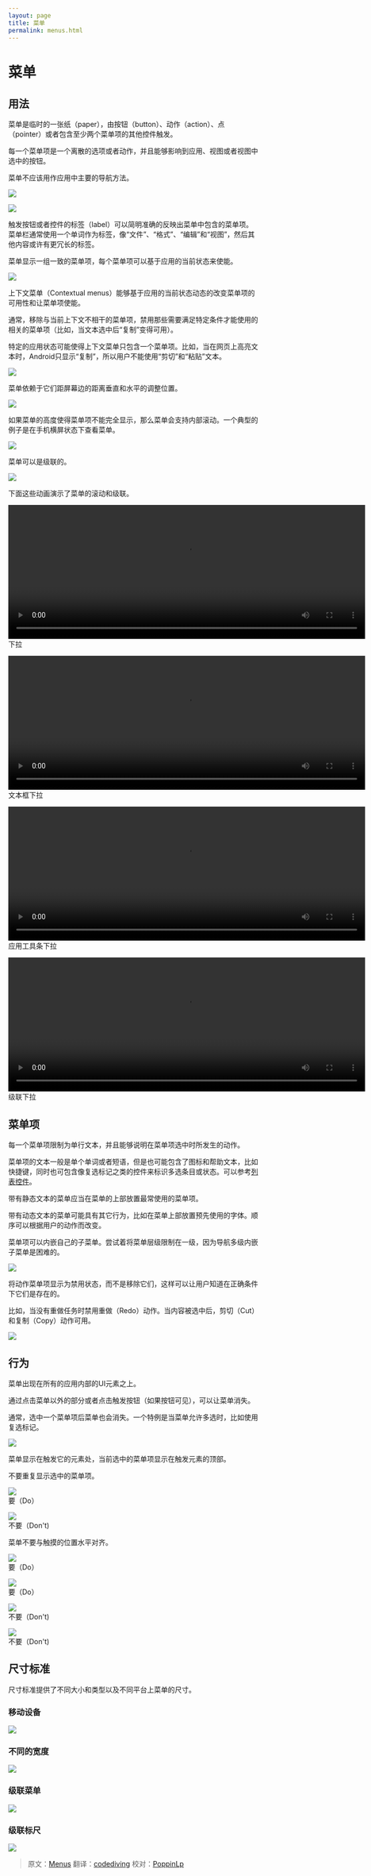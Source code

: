 ```yaml
---
layout: page
title: 菜单
permalink: menus.html
---
```


# 菜单

## 用法

菜单是临时的一张纸（paper），由按钮（button）、动作（action）、点（pointer）或者包含至少两个菜单项的其他控件触发。

每一个菜单项是一个离散的选项或者动作，并且能够影响到应用、视图或者视图中选中的按钮。

菜单不应该用作应用中主要的导航方法。

![](images/components-menus-menus-menus-01a_large_mdpi.png)  

![](images/components-menus-menus-menus-01b_large_mdpi.png)  

触发按钮或者控件的标签（label）可以简明准确的反映出菜单中包含的菜单项。菜单栏通常使用一个单词作为标签，像“文件”、“格式”、“编辑”和“视图”，然后其他内容或许有更冗长的标签。

菜单显示一组一致的菜单项，每个菜单项可以基于应用的当前状态来使能。

![](images/components-menus-menus-menus-02_large_mdpi.png)  

上下文菜单（Contextual menus）能够基于应用的当前状态动态的改变菜单项的可用性和让菜单项使能。

通常，移除与当前上下文不相干的菜单项，禁用那些需要满足特定条件才能使用的相关的菜单项（比如，当文本选中后“复制”变得可用）。

特定的应用状态可能使得上下文菜单只包含一个菜单项。比如，当在网页上高亮文本时，Android只显示“复制”，所以用户不能使用“剪切”和“粘贴”文本。

![](images/components-menus-menus-menus-03_large_mdpi.png)  

菜单依赖于它们距屏幕边的距离垂直和水平的调整位置。

![](images/components-menus-menus-menus-04_large_mdpi.png)  

如果菜单的高度使得菜单项不能完全显示，那么菜单会支持内部滚动。一个典型的例子是在手机横屏状态下查看菜单。

![](images/components-menus-menus-menus-05_large_mdpi.png)  

菜单可以是级联的。

![](images/components-menus-menus-menus-06_large_mdpi.png)  

下面这些动画演示了菜单的滚动和级联。

<video width="720" height="270" src="http://materialdesign.qiniudn.com/videos/components-menus-menus-textfield_toolbar_large_xhdpi.webm" controls="controls"></video>  
下拉

<video width="720" height="270" src="http://materialdesign.qiniudn.com/videos/components-menus-menus-textfield_dropdown_spec_large_xhdpi.webm" controls="controls"></video>  
文本框下拉

<video width="720" height="270" src="http://materialdesign.qiniudn.com/videos/components-menus-menus-appbar_dropdown2_spec_large_xhdpi.webm" controls="controls"></video>  
应用工具条下拉

<video width="720" height="270" src="http://materialdesign.qiniudn.com/videos/components-menus-menus-cascading_dropdown_spec_large_xhdpi.webm" controls="controls"></video>  
级联下拉

## 菜单项

每一个菜单项限制为单行文本，并且能够说明在菜单项选中时所发生的动作。

菜单项的文本一般是单个单词或者短语，但是也可能包含了图标和帮助文本，比如快捷键，同时也可包含像复选标记之类的控件来标识多选条目或状态。可以参考[列表控件](list-controls.html)。

带有静态文本的菜单应当在菜单的上部放置最常使用的菜单项。

带有动态文本的菜单可能具有其它行为，比如在菜单上部放置预先使用的字体。顺序可以根据用户的动作而改变。

菜单项可以内嵌自己的子菜单。尝试着将菜单层级限制在一级，因为导航多级内嵌子菜单是困难的。

![](images/components-menus-menuitems-menu-items-01_large_mdpi.png)

将动作菜单项显示为禁用状态，而不是移除它们，这样可以让用户知道在正确条件下它们是存在的。

比如，当没有重做任务时禁用重做（Redo）动作。当内容被选中后，剪切（Cut）和复制（Copy）动作可用。

![](images/components-menus-menuitems-menu-items-02_large_mdpi.png)

## 行为

菜单出现在所有的应用内部的UI元素之上。

通过点击菜单以外的部分或者点击触发按钮（如果按钮可见），可以让菜单消失。

通常，选中一个菜单项后菜单也会消失。一个特例是当菜单允许多选时，比如使用复选标记。

![](images/components-menus-behavior-menus-08_large_mdpi.png)

菜单显示在触发它的元素处，当前选中的菜单项显示在触发元素的顶部。

不要重复显示选中的菜单项。

![](images/components-menus-behavior-menus-p-01_large_mdpi.png)  
要（Do）

![](images/components-menus-behavior-menus-p-02_large_mdpi.png)  
不要（Don't)

菜单不要与触摸的位置水平对齐。

![](images/components-menus-behavior-menus-p-03a_large_mdpi.png)  
要（Do）

![](images/components-menus-behavior-menus-p-03b_large_mdpi.png)  
要（Do）

![](images/components-menus-behavior-menus-p-04a_large_mdpi.png)  
不要（Don't)

![](images/components-menus-behavior-menus-p-04b_large_mdpi.png)  
不要（Don't)

## 尺寸标准

尺寸标准提供了不同大小和类型以及不同平台上菜单的尺寸。

### 移动设备

![](images/components-menus-metrics-menus-redlines-01_large_mdpi.png)

### 不同的宽度

![](images/components-menus-metrics-menus-redlines-02_large_mdpi.png)

### 级联菜单

![](images/components-menus-metrics-menus-redlines-03_large_mdpi.png)

### 级联标尺

![](images/components-menus-metrics-menus-redlines-04_large_mdpi.png)

> 原文：[Menus](http://www.google.com/design/spec/components/menus.html)  翻译：[codediving](http://github.com/codediving)  校对：[PoppinLp](https://github.com/poppinlp)
